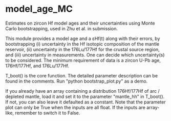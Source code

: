 # model_age_MC
Estimates on zircon Hf model ages and their uncertainties using Monte Carlo bootstrapping, used in Zhu et al. in submission.

This module provides a model age and a εHf(t) along with their errors, by bootstrapping (i) uncertainty in the Hf isotopic composition of the mantle reservoir, (ii) uncertainty in the 176Lu/177Hf for the crustal source region, and (iii) uncertainty in measurements. One can decide which uncertainty(s) to be considered. The minimum requirement of data is a zircon U-Pb age, 176Hf/177Hf, and 176Lu/177Hf.

T_boot() is the core function. The detailed parameter description can be found in the comments. Run "python bootstrap_plot.py" as a demo.

If you already have an array containing a distribution 176Hf/177Hf of arc / depleted mantle, load it and set it to the parameter "mantle_hh" in T_boot(). If not, you can also leave it defaulted as a constant. Note that the parameter plot can only be True when the inputs are all float. If the inputs are array-like, remember to switch it to False.
